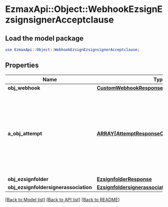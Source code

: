 # EzmaxApi::Object::WebhookEzsignEzsignsignerAcceptclause

## Load the model package
```perl
use EzmaxApi::Object::WebhookEzsignEzsignsignerAcceptclause;
```

## Properties
Name | Type | Description | Notes
------------ | ------------- | ------------- | -------------
**obj_webhook** | [**CustomWebhookResponse**](CustomWebhookResponse.md) |  | 
**a_obj_attempt** | [**ARRAY[AttemptResponseCompound]**](AttemptResponse.md) | An array containing details of previous attempts that were made to deliver the message. The array is empty if it&#39;s the first attempt. | 
**obj_ezsignfolder** | [**EzsignfolderResponse**](EzsignfolderResponse.md) |  | [optional] 
**obj_ezsignfoldersignerassociation** | [**EzsignfoldersignerassociationResponseCompound**](EzsignfoldersignerassociationResponseCompound.md) |  | 

[[Back to Model list]](../README.md#documentation-for-models) [[Back to API list]](../README.md#documentation-for-api-endpoints) [[Back to README]](../README.md)


